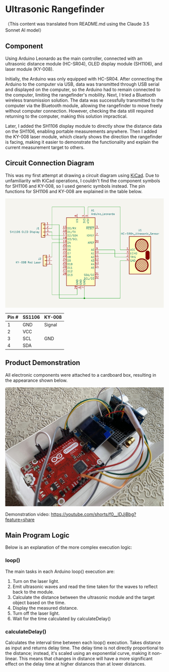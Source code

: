 # Ultrasonic Rangefinder

（This content was translated from README.md using the Claude 3.5 Sonnet AI model）

## Component

Using Arduino Leonardo as the main controller, connected with an ultrasonic distance module (HC-SR04), OLED display module (SH1106), and laser module (KY-008).

Initially, the Arduino was only equipped with HC-SR04. After connecting the Arduino to the computer via USB, data was transmitted through USB serial and displayed on the computer, so the Arduino had to remain connected to the computer, limiting the rangefinder's mobility. Next, I tried a Bluetooth wireless transmission solution. The data was successfully transmitted to the computer via the Bluetooth module, allowing the rangefinder to move freely without computer connection. However, checking the data still required returning to the computer, making this solution impractical.

Later, I added the SH1106 display module to directly show the distance data on the SH1106, enabling portable measurements anywhere. Then I added the KY-008 laser module, which clearly shows the direction the rangefinder is facing, making it easier to demonstrate the functionality and explain the current measurement target to others.

## Circuit Connection Diagram

This was my first attempt at drawing a circuit diagram using [KiCad](https://www.kicad.org/). Due to unfamiliarity with KiCad operations, I couldn't find the component symbols for SH1106 and KY-008, so I used generic symbols instead. The pin functions for SH1106 and KY-008 are explained in the table below.

![schematic](schematic.svg)

| Pin # | SS1106 | KY-008 |
| ----- | ------ | ------ |
| 1     | GND    | Signal |
| 2     | VCC    |        |
| 3     | SCL    | GND    |
| 4     | SDA    |        |

## Product Demonstration

All electronic components were attached to a cardboard box, resulting in the appearance shown below.

![Ultrasonic_Rangefinder](Ultrasonic_Rangefinder.jpeg)

Demonstration video: https://youtube.com/shorts/f0__IDJjBbg?feature=share

## Main Program Logic

Below is an explanation of the more complex execution logic:

### loop()

The main tasks in each Arduino loop() execution are:

1. Turn on the laser light.
2. Emit ultrasonic waves and read the time taken for the waves to reflect back to the module.
3. Calculate the distance between the ultrasonic module and the target object based on the time.
4. Display the measured distance.
5. Turn off the laser light.
6. Wait for the time calculated by calculateDelay()

### calculateDelay()

Calculates the interval time between each loop() execution. Takes distance as input and returns delay time. The delay time is not directly proportional to the distance; instead, it's scaled using an exponential curve, making it non-linear. This means that changes in distance will have a more significant effect on the delay time at higher distances than at lower distances.